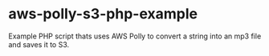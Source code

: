 # aws-polly-s3-php-example
Example PHP script thats uses AWS Polly to convert a string into an mp3 file and saves it to S3.

